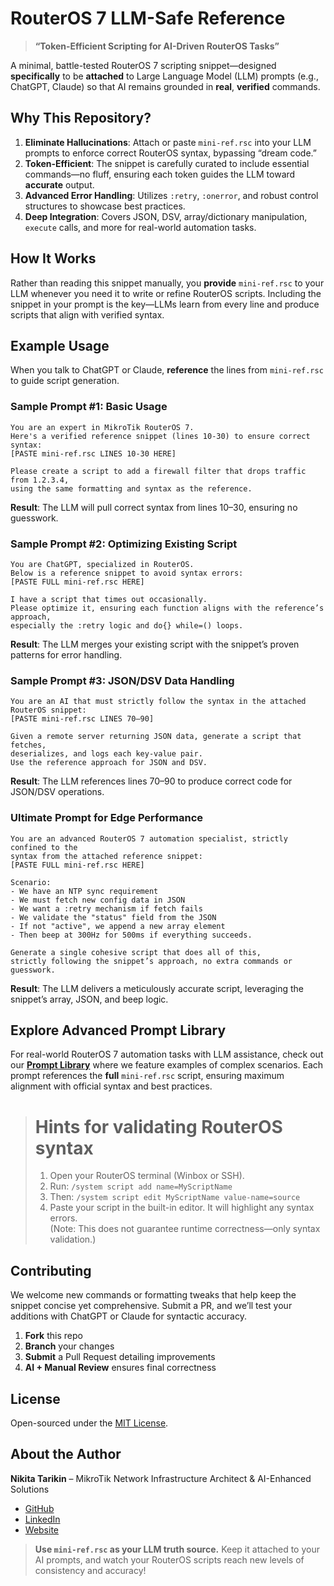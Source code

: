 # RouterOS 7 LLM-Safe Reference

> **“Token-Efficient Scripting for AI-Driven RouterOS Tasks”**  

A minimal, battle-tested RouterOS 7 scripting snippet—designed **specifically** to be **attached** to Large Language Model (LLM) prompts (e.g., ChatGPT, Claude) so that AI remains grounded in **real**, **verified** commands.  

## Why This Repository?

1. **Eliminate Hallucinations**: Attach or paste `mini-ref.rsc` into your LLM prompts to enforce correct RouterOS syntax, bypassing “dream code.”  
2. **Token-Efficient**: The snippet is carefully curated to include essential commands—no fluff, ensuring each token guides the LLM toward **accurate** output.  
3. **Advanced Error Handling**: Utilizes `:retry`, `:onerror`, and robust control structures to showcase best practices.  
4. **Deep Integration**: Covers JSON, DSV, array/dictionary manipulation, `execute` calls, and more for real-world automation tasks.  

## How It Works

Rather than reading this snippet manually, you **provide** `mini-ref.rsc` to your LLM whenever you need it to write or refine RouterOS scripts. Including the snippet in your prompt is the key—LLMs learn from every line and produce scripts that align with verified syntax.  

## Example Usage

When you talk to ChatGPT or Claude, **reference** the lines from `mini-ref.rsc` to guide script generation.  

### Sample Prompt #1: Basic Usage
```
You are an expert in MikroTik RouterOS 7.  
Here's a verified reference snippet (lines 10-30) to ensure correct syntax:  
[PASTE mini-ref.rsc LINES 10-30 HERE]

Please create a script to add a firewall filter that drops traffic from 1.2.3.4, 
using the same formatting and syntax as the reference.
```

**Result**: The LLM will pull correct syntax from lines 10–30, ensuring no guesswork.  

### Sample Prompt #2: Optimizing Existing Script
```
You are ChatGPT, specialized in RouterOS. 
Below is a reference snippet to avoid syntax errors: 
[PASTE FULL mini-ref.rsc HERE]

I have a script that times out occasionally. 
Please optimize it, ensuring each function aligns with the reference’s approach, 
especially the :retry logic and do{} while=() loops.
```

**Result**: The LLM merges your existing script with the snippet’s proven patterns for error handling.  

### Sample Prompt #3: JSON/DSV Data Handling
```
You are an AI that must strictly follow the syntax in the attached RouterOS snippet: 
[PASTE mini-ref.rsc LINES 70–90]

Given a remote server returning JSON data, generate a script that fetches, 
deserializes, and logs each key-value pair. 
Use the reference approach for JSON and DSV.
```

**Result**: The LLM references lines 70–90 to produce correct code for JSON/DSV operations.  

### Ultimate Prompt for Edge Performance
```
You are an advanced RouterOS 7 automation specialist, strictly confined to the 
syntax from the attached reference snippet:
[PASTE FULL mini-ref.rsc HERE]

Scenario: 
- We have an NTP sync requirement 
- We must fetch new config data in JSON 
- We want a :retry mechanism if fetch fails 
- We validate the "status" field from the JSON 
- If not "active", we append a new array element 
- Then beep at 300Hz for 500ms if everything succeeds.

Generate a single cohesive script that does all of this, 
strictly following the snippet’s approach, no extra commands or guesswork.
```

**Result**: The LLM delivers a meticulously accurate script, leveraging the snippet’s array, JSON, and beep logic.  

## Explore Advanced Prompt Library
For real-world RouterOS 7 automation tasks with LLM assistance, check out our
[**Prompt Library**](ADVANCED-PROMPTS-EXAMPLES.md) where we feature examples of complex scenarios. Each prompt references
the **full** `mini-ref.rsc` script, ensuring maximum alignment with official syntax and best practices.

> # Hints for validating RouterOS syntax
> 
> 1) Open your RouterOS terminal (Winbox or SSH).  
> 2) Run: `/system script add name=MyScriptName`  
> 3) Then: `/system script edit MyScriptName value-name=source`  
> 4) Paste your script in the built-in editor. It will highlight any syntax errors.  
   (Note: This does not guarantee runtime correctness—only syntax validation.)

## Contributing

We welcome new commands or formatting tweaks that help keep the snippet concise yet comprehensive. Submit a PR, and we’ll test your additions with ChatGPT or Claude for syntactic accuracy.

1. **Fork** this repo  
2. **Branch** your changes  
3. **Submit** a Pull Request detailing improvements  
4. **AI + Manual Review** ensures final correctness  

## License

Open-sourced under the [MIT License](LICENSE).  

## About the Author

**Nikita Tarikin** – MikroTik Network Infrastructure Architect & AI-Enhanced Solutions  
- [GitHub](https://github.com/tarikin)  
- [LinkedIn](https://www.linkedin.com/in/nikita-tarikin/)  
- [Website](https://tarikin.com/)  

> **Use `mini-ref.rsc` as your LLM truth source.** Keep it attached to your AI prompts, and watch your RouterOS scripts reach new levels of consistency and accuracy!
